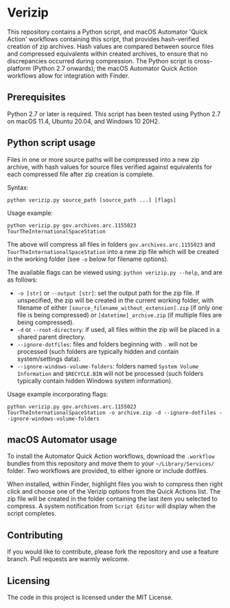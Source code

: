 # Verizip

This repository contains a Python script, and macOS Automator 'Quick Action' workflows containing this script, that provides hash-verified creation of zip archives. Hash values are compared between source files and compressed equivalents within created archives, to ensure that no discrepancies occurred during compression. The Python script is cross-platform (Python 2.7 onwards); the macOS Automator Quick Action workflows allow for integration with Finder.

## Prerequisites

Python 2.7 or later is required. This script has been tested using Python 2.7 on macOS 11.4, Ubuntu 20.04, and Windows 10 20H2.

## Python script usage

Files in one or more source paths will be compressed into a new zip archive, with hash values for source files verified against equivalents for each compressed file after zip creation is complete.

Syntax:

    python verizip.py source_path [source_path ...] [flags]

Usage example:

    python verizip.py gov.archives.arc.1155023 TourTheInternationalSpaceStation

The above will compress all files in folders `gov.archives.arc.1155023` and `TourTheInternationalSpaceStation` into a new zip file which will be created in the working folder (see `-o` below for filename options).

The available flags can be viewed using: `python verizip.py --help`, and are as follows:

- `-o [str]` or `--output [str]`: set the output path for the zip file. If unspecified, the zip will be created in the current working folder, with filename of either `[source_filename_without_extension].zip` (if only one file is being compressed) or `[datetime]_archive.zip` (if multiple files are being compressed).
- `-d` or `--root-directory`: if used, all files within the zip will be placed in a shared parent directory.
- `--ignore-dotfiles`: files and folders beginning with `.` will not be processed (such folders are typically hidden and contain system/settings data).
- `--ignore-windows-volume-folders`: folders named `System Volume Information` and `$RECYCLE.BIN` will not be processed (such folders typically contain hidden Windows system information).

Usage example incorporating flags:

    python verizip.py gov.archives.arc.1155023 TourTheInternationalSpaceStation -o archive.zip -d --ignore-dotfiles --ignore-windows-volume-folders

## macOS Automator usage

To install the Automator Quick Action workflows, download the `.workflow` bundles from this repository and move them to your `~/Library/Services/` folder. Two workflows are provided, to either ignore or include dotfiles.

When installed, within Finder, highlight files you wish to compress then right click and choose one of the Verizip options from the Quick Actions list. The zip file will be created in the folder containing the last item you selected to compress. A system notification from `Script Editor` will display when the script completes.

## Contributing

If you would like to contribute, please fork the repository and use a feature branch. Pull requests are warmly welcome.

## Licensing

The code in this project is licensed under the MIT License.
